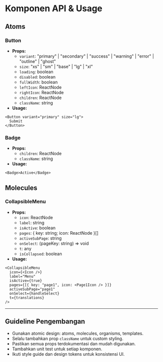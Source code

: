 # Komponen API & Usage

## Atoms

### Button

- **Props:**
  - `variant`: "primary" | "secondary" | "success" | "warning" | "error" | "outline" | "ghost"
  - `size`: "xs" | "sm" | "base" | "lg" | "xl"
  - `loading`: boolean
  - `disabled`: boolean
  - `fullWidth`: boolean
  - `leftIcon`: ReactNode
  - `rightIcon`: ReactNode
  - `children`: ReactNode
  - `className`: string
- **Usage:**

```tsx
<Button variant="primary" size="lg">
  Submit
</Button>
```

### Badge

- **Props:**
  - `children`: ReactNode
  - `className`: string
- **Usage:**

```tsx
<Badge>Active</Badge>
```

## Molecules

### CollapsibleMenu

- **Props:**
  - `icon`: ReactNode
  - `label`: string
  - `isActive`: boolean
  - `pages`: { key: string; icon: ReactNode }[]
  - `activeSubPage`: string
  - `onSelect`: (pageKey: string) => void
  - `t`: any
  - `isCollapsed`: boolean
- **Usage:**

```tsx
<CollapsibleMenu
  icon={<Icon />}
  label="Menu"
  isActive={true}
  pages={[{ key: "page1", icon: <Page1Icon /> }]}
  activeSubPage="page1"
  onSelect={handleSelect}
  t={translations}
/>
```

---

## Guideline Pengembangan

- Gunakan atomic design: atoms, molecules, organisms, templates.
- Selalu tambahkan prop `className` untuk custom styling.
- Pastikan semua props terdokumentasi dan mudah digunakan.
- Tambahkan unit test untuk setiap komponen.
- Ikuti style guide dan design tokens untuk konsistensi UI.
